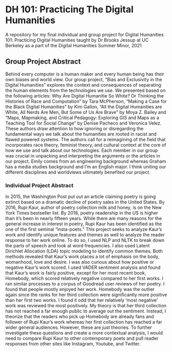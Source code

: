 # DH 101: Practicing The Digital Humanities
A repository for my final individual and group project for Digital Humanities 101: Practicing Digital Humanities taught by Dr Brooks Jessup at UC Berkeley as a part of the Digital Humanities Summer Minor, 2021

## Group Project Abstract
Behind every computer is a human maker and every human being has their own biases and world view. Our group project, “Bias and Exclusivity in the Digital Humanities” explores the context and consequences of separating the human elements from the technologies we use. We presented based on the following articles: Why Are Digital Humanitie So White? Or Thinking the Histories of Race and Computation” by Tara McPherson, “Making a Case for the Black Digital Humanities” by Kim Gallon, “All the Digital Humanities are White, All Nerds Are Men, But Some of Us Are Brave” by Moya Z. Bailey and “Maps, Mapmaking, and Critical Pedagogy: Exploring GIS and Maps as a Teaching Tool for Social Change” by Denise Pacheco and Veronica Velez. These authors draw attention to how ignoring or disregarding the fundamental ways we talk about the humanities are rooted in racist and flawed powered systems. The authors call for a reimagining of the field that incorporates race theory, feminist theory, and cultural context at the core of how we use and talk about our technologies. Each member in our group was crucial in unpacking and interpreting the arguments or the articles in our project. Emily comes from an engineering background whereas Graham has a media studies background and I’m an English major. I think uniting our different disciplines and worldviews ultimately benefited our project. 


### Individual Project Abstract

In 2015, the Washington Post put out an article claiming poetry is going extinct based on a dramatic decline of poetry sales in the United States. By 2016, Rupi Kaur, author of poetry collection milk and honey, is on the New York Times bestseller list. By 2018, poetry readership in the US is higher than it’s been in nearly fifteen years. While there are many reasons for the general increase in interest in poetry, Rupi Kaur has been identified as the one of the first seminal “insta-poets.” This project seeks to analyze Kaur’s work and identify unique features and themes as well to analyze the reader response to her work online. To do so, I used NLP and NLTK to break down the parts of speech and look at word frequencies.  I also used Latent Dirichlet Allocation (LDA) topic modeling to identify common themes. Both methods revealed that Kaur’s work places a lot of emphasis on the body, womanhood, love and desire.  I was also curious about how positive or negative Kaur’s work scored. I used VADER sentiment analysis and found that Kaur’s work is fairly positive, except for her most recent book, Homebody, which scored relatively negative compared to her first works. I ran similar processes to a corpus of Goodread user reviews of her poetry. I found that people mostly enjoyed her work. Homebody was the outlier again since the ranks for her third collection were significantly more positive than her first two works. I found it odd that her relatively ‘most negative’ work was reviewed the most positively. My theory is that her third collection has not reached a far enough public to average out the sentiment. Instead, I theorize that the readers who pick up Homebody are already fans and follower of Rupi Kaur’s work whereas her first collection has reached a far wider general audiences. However, these are just theories. To further investigate these questions and create a more contextual analysis, I would need to compare Rupi  Kaur to other contemporary poets and pull reader responses from other sites like Instagram, Youtube, and Twitter. 
